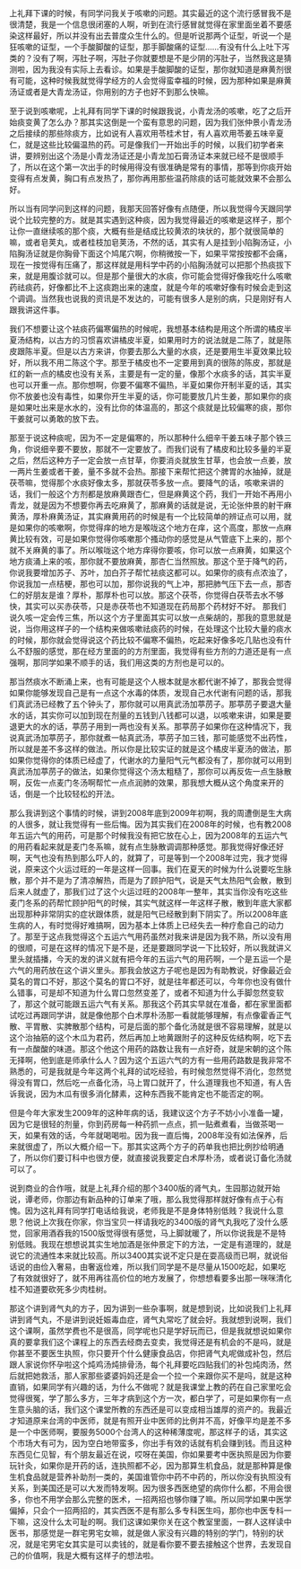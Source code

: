 上礼拜下课的时候，有同学问我关于咳嗽的问题。其实最近的这个流行感冒我不是很清楚，我是一个信息很闭塞的人啊，听到在流行感冒就觉得在家里面坐着不要感染这样最好，所以并没有出去普度众生什么的。但是听说那两个证型，听说一个是狂咳嗽的证型，一个手酸脚酸的证型，那手脚酸痛的证型……有没有什么上吐下泻类的？没有了啊，泻肚子啊，泻肚子你就要想是不是少阴的泻肚子，当然我这是猜测啦，因为我没有实际上去看诊。如果是手酸脚酸的证型，那你就知道是麻黄剂很有可能，这种时候我就觉得学经方的人会觉得蛮幸福的时候，因为那种如果是麻黄汤证或者是大青龙汤证，你用别的方子也好不到那么快嘛。

至于说到咳嗽呢，上礼拜有同学下课的时候跟我说，小青龙汤的咳嗽，吃了之后开始痰变黄了怎么办？那其实这倒是一个蛮有意思的问题，因为我们张仲景小青龙汤之后接续的那些除痰方，比如说有人喜欢用苓桂术甘，有人喜欢用苓姜五味辛夏仁，就是这些比较偏温热的药。可是像我们一开始出手的时候，以我们初学者来讲，要辨别出这个汤是小青龙汤证还是小青龙加石膏汤证本来就已经不是很顺手了，所以在这个第一次出手的时候用得没有很准确是常有的事情，那等到你痰开始变得有点发黄，胸口有点发热了，那你再用那些温药除痰的话可能就效果不会那么好。

所以当有同学问到这样的问题，我那天回答好像有点随便，所以我觉得今天跟同学说个比较完整的方。就是其实遇到这种痰，因为我觉得最近的咳嗽是这样子，那个让你一直继续咳的那个痰，大概有些是结成比较黄浓的块状的，那个就很简单的嘛，或者皂荚丸，或者桂枝加皂荚汤，不然的话，其实有人是挂到小陷胸汤证，小陷胸汤证就是你胸骨下面这个鸠尾穴啊，你稍微按一下，如果平常按按都不会痛，现在一按觉得有压痛了，那这样就是用科学中药的小陷胸汤就可以把那个热痰拔下来，就是用腹诊就可以。但是那个量很大的水痰，你可能会觉得好像我吃什么咳嗽药祛痰药，好像都比不上这痰跑出来的速度，就是今年的咳嗽好像有时候会走到这个调调。当然我也说我的资讯是不发达的，可能有很多人是别的病，只是刚好有人跟我讲这件事。

我们不想要让这个袪痰药偏寒偏热的时候呢，我想基本结构是用这个所谓的橘皮半夏汤结构，以古方的习惯喜欢讲橘皮半夏，如果用时方的说法就是二陈了，就是陈皮跟陈半夏。但是以古方来讲，你要去那么大量的水痰，还是要用生半夏效果比较好，所以我不用二陈这个字。那至于橘皮也不一定要用到真的很陈的陈皮，那就是红的新一点的橘皮也没有关系，主要是有一定的量，像那个水痰多的话，其实半夏也可以开重一点。那你想啊，你要不偏寒不偏热，半夏如果你开制半夏的话，其实你不放姜也没有毒性，如果你开生半夏的话，你可能要放几片生姜，那如果你的痰是如果吐出来是水水的，没有比你的体温高的，那这个痰就是比较偏寒的痰，那你干姜就可以勇敢的放下去。

那至于说这种痰呢，因为不一定是偏寒的，所以那种什么细辛干姜五味子那个铁三角，你说细辛要不要放，那就不一定要放了。而我们说有了橘皮和比较多量的半夏之后，然后这种方子一定会放一点甘草，你要消炎就放生甘草，也会放一点姜，放一两片生姜或者干姜，量不多就不会热。那接下来帮忙把这个脾胃的水抽掉，就是茯苓嘛，觉得那个水痰好像太多，那就茯苓多放一点。要降气的话，咳嗽来讲的话，我们一般这个方剂都是放麻黄跟杏仁，但是麻黄这个药，我们一开始不再用小青龙，就是因为不想要你再去吃麻黄了，那麻黄的话就是说，无论张仲景的射干麻黄汤，厚朴麻黄汤证，其实麻黄用药的时候是有一个比较简单的辨证点可以用，就是如果你的咳嗽啊，你觉得痒的地方是喉咙这个地方在痒，这个高度，那放一点麻黄比较有效，可是如果你觉得你咳嗽那个搔动你的感觉是从气管底下上来的，那个就不关麻黄的事了。所以喉咙这个地方痒得你要咳，你可以放一点麻黄，如果这个地方痰涌上来的咳，那你就不要放麻黄，那杏仁当然照放。那这个至于降气的药，你说我要增加苏子、苏叶，加白芥子帮忙袪痰这都可以。如果你的痰有点浓浊了，你说我加一点桔梗，那也可以加，那你说我的气上冲，那把肺气压下去一点，那杏仁的好朋友是谁？厚朴，那厚朴也可以放。那这个茯苓，你觉得白茯苓去水不够快，其实可以买赤茯苓，只是赤茯苓也不知道现在药局那个药材好不好。
那我们说久咳一定会传三焦，所以这个方子里面其实可以放一点柴胡的，那我的意思就是说，当你用这样子的一个结构来做咳嗽祛痰药的时候，在处理这个比较大量的痰水的时候，那你就会觉得说这个药比较不偏寒不偏热，吃起来好像多吃几贴也没有什么不舒服的感觉，那在经方里面的的方剂里面，我觉得有些方剂的力道还是有一点强啊，那同学如果不顺手的话，我们用这类的方剂也是可以的。

那当然痰水不断涌上来，也有可能是这个人根本就是水都代谢不掉了，那我会觉得如果你能够发现自己是有一点这个水毒的体质，发现自己水代谢有问题的话，那我们真武汤已经教了五个钟头了，那你就可以用真武汤加葶苈子。那葶苈子要退大量水的话，其实你可以加到现在剂量的五钱到八钱都可以退，以咳嗽来讲，如果是要退更大的水的话，葶苈子用到一两也没有关系。那葶苈子如果你在这种情况下，我说真武汤加葶苈子，那你就煮一帖真武汤，葶苈子加三钱，那可能感觉不出药性，所以就是差不多这样的做法。所以你是比较实证的就是这个橘皮半夏汤的做法，那如果你觉得你的体质已经虚了，代谢水的力量阳气元气都没有了，那你就可以用到真武汤加葶苈子的做法，如果你觉得这个汤太粗糙了，那你可以再反佐一点生脉散啊，反佐一点麦门冬汤啊帮忙一点点润肺的效果，那我想大概从这个角度来开的话，倒是一个比较轻松的开法。

那么我讲到这个事情的时候，讲到2008年底到2009年初啊，我的周遭倒是生大病的人很多，就让我觉得有一些后悔。因为其实我们在2008年的时候，也有教2008年五运六气的用药，可是那个时候我没有把它放在心上，因为2008年的五运六气的用药看起来就是麦门冬系嘛，就有点生脉散调调那种感觉。那我觉得好像还好啊，天气也没有热到那么吓人的，就算了，可是等到一个2008年过完，我才觉得说，原来这个火运过旺的一年是这样一回事。我们在夏天的时候为什么说要吃生脉散，那个并不是为了清凉解热，而是为了顾护阳气，说是天气太热阳气会散，散到后来人就虚了，那我们过了这个火运过旺的2008年一整年，其实当你没有吃这些麦门冬系的药帮忙顾护阳气的时候，其实气就这样一年这样子散，散到年底大家都出现那种非常阴实的症状跟体质，就是阳气已经散到剩下阴实了。所以2008年底生病的人，有时觉得好难搞啊，因为基本上体质上已经失去一种疗愈自己的动力了。那至于这点我觉得这个五运六气用药虽然对我来讲是因为我不熟，所以没有用的很顺，可是在这样的情况下是不是，还是要跟同学说一下比较好，所以我就讲义里头就插播，今天的发的讲义就有把今年的五运六气的用药啊，一个是五运一个是六气的用药放在这个讲义里头。那我会放这方子呢也是因为有助教说，好像最近会莫名的胃口不好，那这个莫名的胃口不好，就是往年都还可以，今年你也没有做什么错事，可是却不知道为什么胃口忽然变差了，或者不知道为什么手脚忽然变软了，那这个就可能跟五运六气有关系。那我这个药其实早就在准备，都在家里面都试吃过再跟同学讲，就是像他那个白术厚朴汤那一看就能够理解，有点像霍香正气散、平胃散、实脾散那个结构，可是后面的那个备化汤就是很不容易理解，就是以这个治抽筋的这个木瓜为君药，然后再加上地黄跟附子的这种反佐结构啊，吃下去有一点酸酸的味道。那这个他这个用药的路数让我有一点好奇，就是宋朝的这个陈无择啊，他到底是师承什么人？因为这个五运六气的方有一些用药路数是我非常不熟悉的，可是我就是今年这两个礼拜的试吃经验，有时候忽然觉得不消化，忽然觉得没有胃口，然后吃一点备化汤，马上胃口就开了，什么道理我也不知道，有人告诉我说，因为木瓜有很多消化酵素，这种东西我不能肯定也不能否定的啊。

但是今年大家发生2009年的这种年病的话，我建议这个方子不妨小小准备一罐，因为它是很轻的剂量，你到药房每一种药抓一点点，抓一贴煮煮看，当做茶喝一天，如果有效的话，今年就喝喝啦。因为我一直后悔，2008年没有如法保养，后来就很虚了，所以大概介绍一下。那其实这两个方子的药单我也把比例抄给明通了，所以你们要订科中也很方便，就直接说我要定白术厚朴汤，或者说订备化汤就可以了。

说到商业的合作哦，就是上礼拜介绍的那个3400版的肾气丸，生园那边就开始说，谭老师，你那边有新品种的订单来了哦，那么我觉得那样就好像有点于心有愧。因为这礼拜有同学打电话给我说，老师我是不是身体特别低贱？我说什么意思？他说上次我在你家，你当宝贝一样请我吃的3400版的肾气丸我吃了没什么感觉，回家用酒吞我的1500版觉得很有感觉，马上脚就暖了，所以你说我是不是特别低贱。我现在想想说其实生地加酒是张仲景定下的方法，一定是有道理的，就是说它的流通性本来就比较高。所以3400其实说不定只是在耍高级而已啊，就说俗话说的由俭入奢易，由奢返俭难，所以我们同学是不是尽量从1500吃起，如果吃了有效就很好了，就不用再往高价位的地方发展了，你想想看要多出那一咪咪清化桂不知道要砍死多少肉桂树。

那这个讲到肾气丸的方子，因为讲到一些杂事啊，就是想到说，比如说我们上礼拜讲到肾气丸，不是讲到说妊娠毒血症，肾气丸常吃了就会好。我就想到说啊，我们这个课啊，虽然学费也不是很高，同学呢也只是学好玩而已，但是我就想说如果你真的要拿我们这个课程上的东西去经商去变卖，我觉得还是有机会的不是吗，就是你甚至不要医生执照，你只要开个什么健康食品店，你把肾气丸呢做成补包，然后跟人家说你怀孕啦这个炖鸡汤炖排骨汤，每个礼拜要吃四贴我们的补包炖肉汤，然后就把她救活，那人家那些婆婆妈妈还是会一个拉一个来跟你买不是吗，就是这种直销，如果同学有兴趣的话，为什么不做呢？就是我课堂上教的药在自己家里吃会觉得很冤，学了那么多方，三年才病到这个方一次，都白学了，可是如果你有一点生意头脑的话，我们这个课堂所教的东西还是可以变成相当雄厚的资产的。我最近才知道原来台湾的中医师，就是有照开业中医师的比例并不高，好像平均是差不多是一个中医师啊，要服务5000个台湾人的这种稀薄度呢，那这样子的话，其实这个市场大有可为，因为空白地带蛮多，你出手有效的话就有机会赚到钱。而且这种东西见仁见智，有个朋友最近在说，哎呀在美国，你如果要考中医执照是因为你要玩针灸，如果你是开药的话，连执照都不必，因为那算生机食品，就是那种算是像生机食品就是营养补助剂一类的，美国谁管你中药不中药的，所以你没有执照没有关系，到美国还是可以大发而特发啊。因为很多西医绝望的病你什么都，不用会很多，你也不用学会那么完整的医术，一招两招也够你赚了嘛。所以同学如果中医学偏掉，只会个一招两招的，其实西医不是有那么多专科医生吗，那你也中医专科一下嘛，这没什么太可耻的啊。我们这课如果你关在这个教室里面，一群人这样读中医书，那感觉是一群宅男宅女嘛，就是做人家没有兴趣的特别的学门，特别的状况，就是宅男宅女其实是可以卖钱的，就是看你要不要去接触这个世界，去发现自己的价值啊，我是大概有这样子的想法啦。
